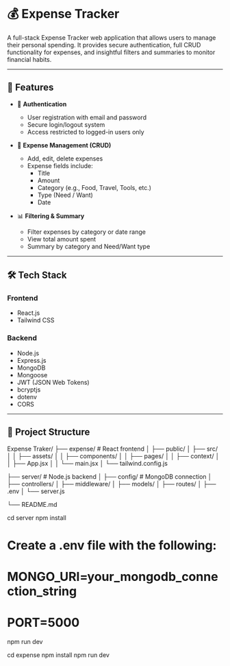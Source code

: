 # 💰 Expense Tracker

A full-stack Expense Tracker web application that allows users to manage their personal spending. It provides secure authentication, full CRUD functionality for expenses, and insightful filters and summaries to monitor financial habits.

---

## 🚀 Features

- 🔐 **Authentication**
  - User registration with email and password
  - Secure login/logout system
  - Access restricted to logged-in users only

- 🧾 **Expense Management (CRUD)**
  - Add, edit, delete expenses
  - Expense fields include:
    - Title
    - Amount
    - Category (e.g., Food, Travel, Tools, etc.)
    - Type (Need / Want)
    - Date

- 📊 **Filtering & Summary**
  - Filter expenses by category or date range
  - View total amount spent
  - Summary by category and Need/Want type

---

## 🛠️ Tech Stack

### Frontend
- React.js
- Tailwind CSS

### Backend
- Node.js
- Express.js
- MongoDB
- Mongoose
- JWT (JSON Web Tokens)
- bcryptjs
- dotenv
- CORS

---

## 📁 Project Structure

Expense Traker/
├── expense/ # React frontend
│ ├── public/
│ ├── src/
│ │ ├── assets/
│ │ ├── components/
│ │ ├── pages/
│ │ ├── context/
│ │ ├── App.jsx
│ │ └── main.jsx
│ └── tailwind.config.js

├── server/ # Node.js backend
│ ├── config/ # MongoDB connection
│ ├── controllers/
│ ├── middleware/
│ ├── models/
│ ├── routes/
│ ├── .env
│ └── server.js

└── README.md

cd server
npm install
# Create a .env file with the following:
# MONGO_URI=your_mongodb_connection_string
# PORT=5000
npm run dev

cd expense
npm install
npm run dev
